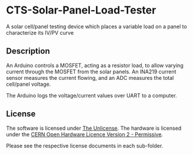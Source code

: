 # CTS-Solar-Panel-Load-Tester
A solar cell/panel testing device which places a variable load on a panel to characterize its IV/PV curve

## Description

An Arduino controls a MOSFET, acting as a resistor load, to allow varying current through the MOSFET from the solar panels. An INA219 current sensor measures the current flowing, and an ADC measures the total cell/panel voltage.

The Arduino logs the voltage/current values over UART to a computer.


## License

The software is licensed under [The Unlicense](https://choosealicense.com/licenses/unlicense/). The hardware is licensed under the [CERN Open Hardware Licence Version 2 - Permissive](https://choosealicense.com/licenses/cern-ohl-p-2.0/).

Please see the respective license documents in each sub-folder.
